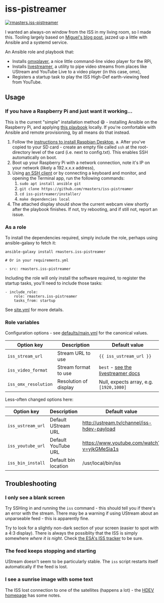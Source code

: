 # iss-pistreamer

[![rmasters.iss-pistreamer](https://img.shields.io/ansible/role/26241.svg)](https://galaxy.ansible.com/rmasters/iss-pistreamer/)

I wanted an always-on window from the ISS in my living room, so I made this.
Tooling largely based on [Miguel's blog post][blog], jazzed up a little with
Ansible and a systemd service.

An Ansible role and playbook that:

*   Installs [omxplayer](https://github.com/popcornmix/omxplayer), a nice little
    command-line video player for the RPi,
*   Installs [livestreamer](http://docs.livestreamer.io/), a utility to pipe
    video streams from places like UStream and YouTube Live to a video player
    (in this case, omx),
*   Registers a startup task to play the ISS High-Def earth-viewing feed from
    YouTube.

## Usage

### If you have a Raspberry Pi and just want it working...

This is the current "simple" installation method :smile: - installing Ansible
on the Raspberry Pi, and applying [this playbook][pb] locally. If you're
comfortable with Ansible and remote provisioning, by all means do that instead. 

1.  Follow the [instructions to install Raspbian Desktop][raspbian-desktop],
    a.  After you've copied to your SD card - create an empty file called `ssh`
        at the root-directory level of the card (i.e. next to config.txt). This
        enables SSH automatically on boot.
2.  Boot up your Raspberry Pi with a network connection, note it's IP on your
    network (likely a 192.x.x.x address),
3.  Using [an SSH client][ssh] or by connecting a keyboard and monitor, and
    opening the Terminal app, run the following commands:
    1.  `sudo apt install ansible git`
    2.  `git clone https://github.com/rmasters/iss-pistreamer`
    3.  `cd iss-pistreamer/installer/`
    4.  `make dependencies local`
4.  The attached display should show the current webcam view shortly after the
    playbook finishes. If not, try rebooting, and if still not, report an issue.

### As a role

To install the dependencies required, simply include the role, perhaps using
ansible-galaxy to fetch it:

```
ansible-galaxy install rmasters.iss-pistreamer

# Or in your requirements.yml

- src: rmasters.iss-pistreamer
```

Including the role will only install the software required, to register the
startup tasks, you'll need to include those tasks:

```
- include_role:
    role: rmasters.iss-pistreamer
    tasks_from: startup
```

See [site.yml](./installer/site.yml) for more details.

### Role variables

Configuration options - see [defaults/main.yml](./defaults/main.yml) for the
canonical values.

|       Option key     |      Description      |                 Default value                 |
| -------------------- | --------------------- | --------------------------------------------- |
| `iss_stream_url`     | Stream URL to use     | `{{ iss_ustream_url }}`                       |
| `iss_video_format`   | Stream format to use  | `best` - [see the livestreamer docs][lscli]   |
| `iss_omx_resolution` | Resolution of display | Null, expects array, e.g. `[1920,1080]`       |

Less-often changed options here:

|       Option key     |      Description      |                 Default value                 |
| -------------------- | --------------------- | --------------------------------------------- |
| `iss_ustream_url`    | Default UStream URL   | http://ustream.tv/channel/iss-hdev-payload    |
| `iss_youtube_url`    | Default YouTube URL   | https://www.youtube.com/watch?v=yjkGMeSia1s   |
| `iss_bin_install`    | Default bin location  | /usr/local/bin/iss                            |

## Troubleshooting

### I only see a blank screen

Try SSHing in and running the `iss` command - this should tell you if there's an
error with the stream. There may be a warning if using UStream about an
unparseable feed - this is apparently fine.

Try to look for a slightly non-dark section of your screen (easier to spot with
a 4:3 display). There is always the possiblity that the ISS is simply somewhere
_where it is night_. Check [the ESA's ISS tracker][esa] to be sure.

### The feed keeps stopping and starting

UStream doesn't seem to be particularly stable. The `iss` script restarts
itself automatically if the feed is lost.

### I see a sunrise image with some text

The ISS lost connection to one of the satellites (happens a lot) - the
[HDEV homepage][hdev] has some notes.

[blog]: https://blog.miguelgrinberg.com/post/watch-live-video-of-earth-on-your-raspberry-pi
[raspbian-desktop]: https://www.raspberrypi.org/downloads/raspbian/
[ssh]: https://www.raspberrypi.org/documentation/remote-access/ssh/
[esa]: http://www.esa.int/Our_Activities/Human_Spaceflight/International_Space_Station/Where_is_the_International_Space_Station
[hdev]: https://eol.jsc.nasa.gov/ESRS/HDEV/
[pb]: ./installer/
[lscli]: http://docs.livestreamer.io/cli.html#command-line-usage
